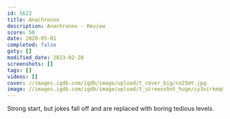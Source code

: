 ```yaml
---
id: 5622
title: Anachronox
description: Anachronox - Review
score: 50
date: 2020-05-01
completed: false
goty: []
modified_date: 2023-02-28
screenshots: []
tags: []
videos: []
cover: //images.igdb.com/igdb/image/upload/t_cover_big/co25mt.jpg
image: //images.igdb.com/igdb/image/upload/t_screenshot_huge/cy3virkmq0uxm09mmjup.jpg
---
```

Strong start, but jokes fall off and are replaced with boring tedious levels.